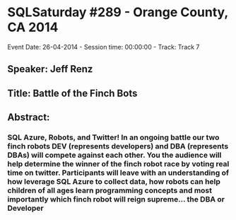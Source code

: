 # SQLSaturday #289 - Orange County, CA 2014
Event Date: 26-04-2014 - Session time: 00:00:00 - Track: Track 7
## Speaker: Jeff Renz
## Title: Battle of the Finch Bots
## Abstract:
### SQL Azure, Robots, and Twitter!  In an ongoing battle our two finch robots DEV (represents developers) and DBA (represents DBAs) will compete against each other. You the audience will help determine the winner of the finch robot race by voting real time on twitter.  Participants will leave with an understanding of how leverage SQL Azure to collect data, how robots can help children of all ages learn programming concepts and most importantly which finch robot will reign supreme… the DBA or Developer
